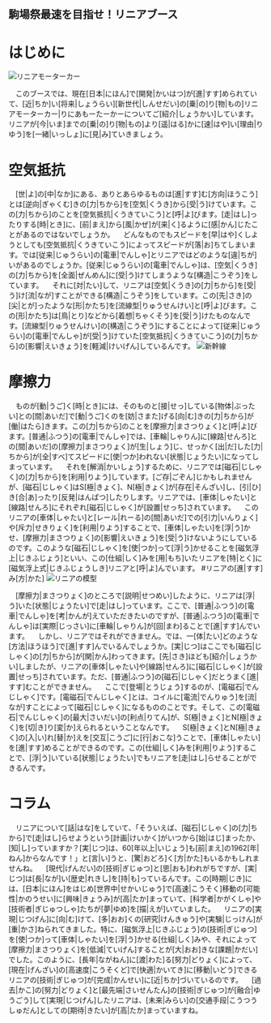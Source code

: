 ## 駒場祭最速を目指せ！リニアブース

# はじめに
![リニアモーターカー](/img/linear/linear.jpg)

　このブースでは、現在[日本|にほん]で[開発|かいはつ]が[進|すす]められていて、[近|ちか]い[将来|しょうらい][新世代|しんせだい]の[乗|の]り[物|もの]リニアモーターカー|りにあもーたーかーについてご[紹介|しょうかい]しています。リニアが[今|いま]までの[乗|の]り[物|もの]より[遥|はる]かに[速|はや]い[理由|りゆう]を[一緒|いっしょ]に[見|み]ていきましょう。
# 空気抵抗
　[世|よ]の[中|なか]にある、ありとあらゆるものは[進|すす]む[方向|ほうこう]とは[逆向|ぎゃくむ]きの[力|ちから]を[空気|くうき]から[受|う]けています。この[力|ちから]のことを[空気抵抗|くうきていこう]と[呼|よ]びます。[走|はし]ったりする[時|とき]に、[前|まえ]から[風|かぜ]が[来|く]るように[感|かん]じたことがあるのではないでしょうか。
　どんなものでもスピードを[早|はや]くしようとしても[空気抵抗|くうきていこう]によってスピードが[落|お]ちてしまいます。では[従来|じゅうらい]の[電車|でんしゃ]とリニアではどのような[違|ちが]いがあるのでしょうか。[従来|じゅうらい]の[電車|でんしゃ]は、[空気|くうき]の[力|ちから]を[全面|ぜんめん]に[受|う]けてしまうような[構造|こうぞう]をしています。
　それに[対|たい]して、リニアは[空気|くうき]の[力|ちから]を[受|う]け[流|なが]すことができる[構造|こうぞう]をしています。この[先|さき]の[尖|とが]ったような[形|かたち]を[流線型|りゅうせんけい]と[呼|よ]びます。この[形|かたち]は[鳥|とり]などから[着想|ちゃくそう]を[受|う]けたものなんです。[流線型|りゅうせんけい]の[構造|こうぞう]にすることによって[従来|じゅうらい]の[電車|でんしゃ]が[受|う]けていた[空気抵抗|くうきていこう]の[力|ちから]の[影響|えいきょう]を[軽減|けいげん]しているんです。
![新幹線](/img/linear/shinkansen.jpeg)

# 摩擦力
　ものが[動|うご]く[時|とき]には、そのものと[接|せっ]している[物体|ぶったい]との[間|あいだ]で[動|うご]くのを[妨|さまた]げる[向|む]きの[力|ちから]が[働|はたら]きます。この[力|ちから]のことを[摩擦力|まさつりょく]と[呼|よ]びます。[普通|ふつう]の[電車|でんしゃ]では、[車輪|しゃりん]に[線路|せんろ]との[間|あいだ]の[摩擦力|まさつりょく]が[生|しょう]じ、せっかく[出|だ]した[力|ちから]が[全|すべ]てスピードに[使|つか]われない[状態|じょうたい]になってしまっています。
　それを[解消|かいしょう]するために、リニアでは[磁石|じしゃく]の[力|ちから]を[利用|りよう]しています。[ご存|ごぞん]じかもしれませんが、[磁石|じしゃく]はS[極|きょく]、N[極|きょく]が[存在|そんざい]し、[引|ひ]き[合|あ]ったり[反発|はんぱつ]したりします。リニアでは、[車体|しゃたい]と[線路|せんろ]にそれぞれ[磁石|じしゃく]が[設置|せっち]されています。
　このリニアの[車体|しゃたい]と[レール|れーる]の[間|あいだ]での[引力|いんりょく]や[斥力|せきりょく]を[利用|りよう]することで、[車体|しゃたい]を[浮|う]かせ、[摩擦力|まさつりょく]の[影響|えいきょう]を[受|う]けないようにしているのです。このような[磁石|じしゃく]を[使|つか]って[浮|う]かせることを[磁気浮上|じきふじょう]といい、この[仕組|しく]みを[用|もち]いたリニアを[特|とく]に[磁気浮上式|じきふじょうしき]リニアと[呼|よ]んでいます。
#リニアの[進|すす]み[方|かた]
![リニアの模型](/img/linear/linear_model.jpg)

　[摩擦力|まさつりょく]のところで[説明|せつめい]したように、リニアは[浮|う]いた[状態|じょうたい]で[走|はし]っています。ここで、[普通|ふつう]の[電車|でんしゃ]を[考|かんが]えていただきたいのですが、[普通|ふつう]の[電車|でんしゃ]は[実際|じっさい]に[車輪|しゃりん]が[回|まわ]ることで[進|すす]んでいます。
　しかし、リニアではそれができません。では、一[体|たい]どのような[方法|ほうほう]で[進|すす]んでいるんでしょうか。[実|じつ]はここでも[磁石|じしゃく]の[力|ちから]が[関|かん]わってきます。[先|さき]ほども[紹介|しょうかい]しましたが、リニアの[車体|しゃたい]や[線路|せんろ]に[磁石|じしゃく]が[設置|せっち]されています。ただ、[普通|ふつう]の[磁石|じしゃく]だとうまく[進|すす]むことができません。
　ここで[登場|とうじょう]するのが、[電磁石|でんじしゃく]です。[電磁石|でんじしゃく]とは、コイルに[電流|でんりゅう]を[流|なが]すことによって[磁石|じしゃく]になるもののことです。そして、この[電磁石|でんじしゃく]の[最大|さいだい]の[利点|りてん]が、S[極|きょく]とN[極|きょく]を[切|き]り[変|か]えられるということなんです。
　S[極|きょく]とN[極|きょく]の[入|い]れ[替|か]えを[交互|こうご]に[行|おこな]うことで、[車体|しゃたい]を[進|すす]めることができるのです。この[仕組|しく]みを[利用|りよう]することで、[浮|う]いている[状態|じょうたい]でもリニアを[走|はし]らせることができるんです。

# コラム
　リニアについて[話|はな]をしていて、「そういえば、[磁石|じしゃく]の[力|ちから]で[走|はし]らせようという[計画|けいかく]がいつから[始|はじ]まったか、[知|し]っていますか？[実|じつ]は、60[年以上|いじょう]も[前|まえ]の1962[年|ねん]からなんです！」と[言|い]うと、[驚|おどろ]く[方|かた]もいるかもしれませんね。
　[現代|げんだい]の[技術|ぎじゅつ]と[思|おも]われがちですが、[実|じつ]は[長|なが]い[歴史|れきし]を[持|も]っているんです。この[時期|じき]には、[日本|にほん]をはじめ[世界中|せかいじゅう]で[高速|こうそく]移動の[可能性|かのうせい]に[興味|きょうみ]が[高|たか]まっていて、[科学者|かがくしゃ]や[技術者|ぎじゅつしゃ]たちが[夢|ゆめ]を[描|えが]いていました。
　リニアの[実現|じつげん]に[向|む]けて、[多|おお]くの[研究|けんきゅう]や[実験|じっけん]が[重|かさ]ねられてきました。特に、[磁気浮上|じきふじょう]の[技術|ぎじゅつ]を[使|つか]って[車体|しゃたい]を[浮|う]かせる[仕組|しく]みや、それによって[摩擦力|まさつりょく]を[低減|ていげん]することが[大|おお]きな[課題|かだい]でした。このように、[長年|ながねん]に[渡|わた]る[努力|どりょく]によって、[現在|げんざい]の[高速度|こうそくど]で[快適|かいてき]に[移動|いどう]できるリニアの[技術|ぎじゅつ]が[完成|かんせい]に[近|ちか]づいているのです。
　[過去|かこ]の[努力|どりょく]と[最先端|さいせんたん]の[技術|ぎじゅつ]が[融合|ゆうごう]して[実現|じつげん]したリニアは、[未来|みらい]の[交通手段|こうつうしゅだん]としての[期待|きたい]が[高|たか]まっていますね。

